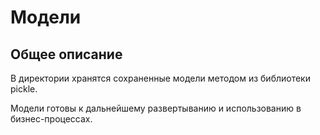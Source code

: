 # Модели 
## Общее описание

В директории хранятся сохраненные модели методом из библиотеки pickle. 

Модели готовы к дальнейшему развертыванию и использованию в бизнес-процессах. 